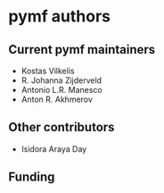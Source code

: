 # pymf authors

## Current pymf maintainers
- Kostas Vilkelis
- R. Johanna Zijderveld
- Antonio L.R. Manesco
- Anton R. Akhmerov

## Other contributors
- Isidora Araya Day

## Funding

